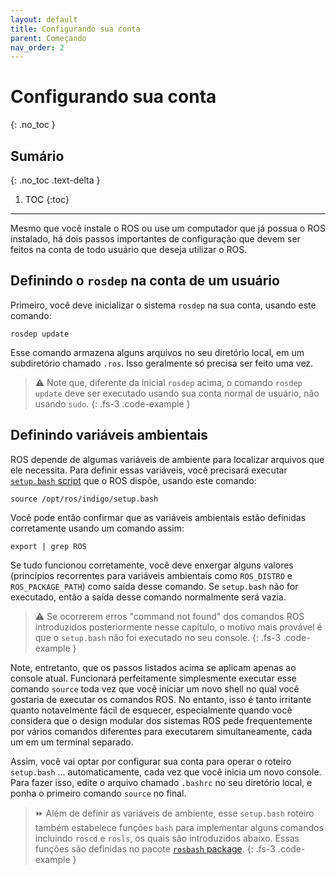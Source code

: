 ```yaml
---
layout: default
title: Configurando sua conta
parent: Começando
nav_order: 2
---
```


# Configurando sua conta
{: .no_toc }


## Sumário
{: .no_toc .text-delta }

1. TOC
{:toc}

---


Mesmo que você instale o ROS ou use um computador que já possua o ROS instalado, há dois passos importantes de configuração que devem ser feitos na conta de todo usuário que deseja utilizar o ROS.

## Definindo o `rosdep` na conta de um usuário

Primeiro, você deve inicializar o sistema `rosdep` na sua conta, usando este comando:
```
rosdep update
```
Esse comando armazena alguns arquivos no seu diretório local, em um subdiretório chamado `.ros`. Isso geralmente só precisa ser feito uma vez.

> ⚠️ Note que, diferente da inicial `rosdep` acima, o comando `rosdep update` deve ser executado usando sua conta normal de usuário, não usando `sudo`.
{: .fs-3 .code-example }

## Definindo variáveis ambientais

ROS depende de algumas variáveis de ambiente para localizar arquivos que ele necessita. Para definir essas variáveis, você precisará executar [`setup.bash` script](http://wiki.ros.org/rosbash) que o ROS dispõe, usando este comando:
```
source /opt/ros/indigo/setup.bash
```
Você pode então confirmar que as variáveis ambientais estão definidas corretamente usando um comando assim:
```
export | grep ROS
```

Se tudo funcionou corretamente, você deve enxergar alguns valores (princípios recorrentes para variáveis ambientais como  `ROS_DISTRO` e `ROS_PACKAGE_PATH`) como saída desse comando. Se `setup.bash` não for executado, então a saída desse comando normalmente será vazia.

> ⚠️ Se ocorrerem erros "command not found" dos comandos ROS introduzidos posteriormente nesse capítulo, o motivo mais provável é que o  `setup.bash` não foi executado no seu console.
{: .fs-3 .code-example }

Note, entretanto, que os passos listados acima se aplicam apenas ao console atual. Funcionará perfeitamente simplesmente executar esse comando `source` toda vez que você iniciar um novo shell no qual você gostaria de executar os comandos ROS. No entanto, isso é tanto irritante quanto notavelmente fácil de esquecer, especialmente quando você considera que o design modular dos sistemas ROS pede frequentemente por vários comandos diferentes para executarem simultaneamente, cada um em um terminal separado.

Assim, você vai optar por configurar sua conta para operar o roteiro  `setup.bash` ... automaticamente, cada vez que você inicia um novo console. Para fazer isso, edite o arquivo chamado `.bashrc` no seu diretório local, e ponha o primeiro comando `source` no final.

> ⏩ Além de definir as variáveis de ambiente, esse `setup.bash` roteiro também estabelece funções `bash` para implementar alguns comandos incluindo  `roscd` e `rosls`, os quais são introduzidos abaixo. Essas funções são definidas no pacote [`rosbash` package](http://wiki.ros.org/rosbash).
{: .fs-3 .code-example }
